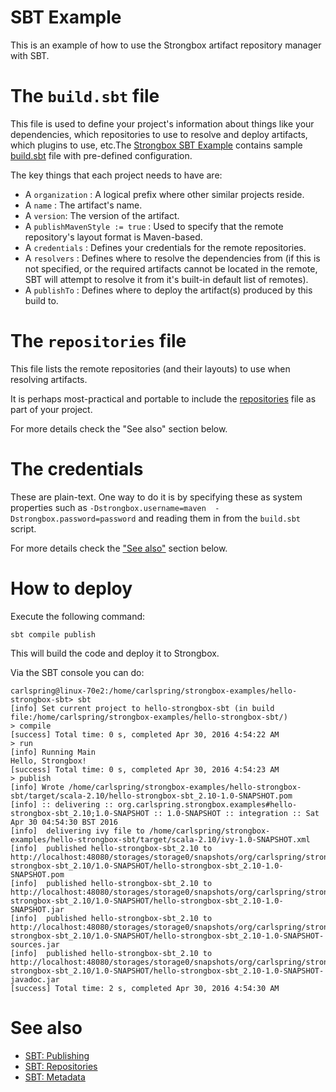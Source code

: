 # SBT Example

This is an example of how to use the Strongbox artifact repository manager with SBT.

# The `build.sbt` file

This file is used to define your project's information about things like your dependencies, which repositories to use to resolve and deploy artifacts, which plugins to use, etc.The [Strongbox SBT Example] contains sample [build.sbt] file with pre-defined configuration.

The key things that each project needs to have are:

* A `organization` : A logical prefix where other similar projects reside.
* A `name` : The artifact's name.
* A `version`: The version of the artifact.
* A `publishMavenStyle := true` : Used to specify that the remote repository's layout format is Maven-based.
* A `credentials` : Defines your credentials for the remote repositories.
* A `resolvers` : Defines where to resolve the dependencies from (if this is not specified, or the required artifacts cannot be located in the remote, SBT will attempt to resolve it from it's built-in default list of remotes).
* A `publishTo` : Defines where to deploy the artifact(s) produced by this build to.

# The `repositories` file

This file lists the remote repositories (and their layouts) to use when resolving artifacts.

It is perhaps most-practical and portable to include the [repositories] file as part of your project.

For more details check the "See also" section below.

# The credentials

These are plain-text. One way to do it is by specifying these as system properties such as `-Dstrongbox.username=maven 
-Dstrongbox.password=password` and reading them in from the `build.sbt` script.

For more details check the ["See also"] section below.

# How to deploy

Execute the following command:

    sbt compile publish

This will build the code and deploy it to Strongbox.

Via the SBT console you can do:

    carlspring@linux-70e2:/home/carlspring/strongbox-examples/hello-strongbox-sbt> sbt
    [info] Set current project to hello-strongbox-sbt (in build file:/home/carlspring/strongbox-examples/hello-strongbox-sbt/)
    > compile
    [success] Total time: 0 s, completed Apr 30, 2016 4:54:22 AM
    > run
    [info] Running Main 
    Hello, Strongbox!
    [success] Total time: 0 s, completed Apr 30, 2016 4:54:23 AM
    > publish
    [info] Wrote /home/carlspring/strongbox-examples/hello-strongbox-sbt/target/scala-2.10/hello-strongbox-sbt_2.10-1.0-SNAPSHOT.pom
    [info] :: delivering :: org.carlspring.strongbox.examples#hello-strongbox-sbt_2.10;1.0-SNAPSHOT :: 1.0-SNAPSHOT :: integration :: Sat Apr 30 04:54:30 BST 2016
    [info] 	delivering ivy file to /home/carlspring/strongbox-examples/hello-strongbox-sbt/target/scala-2.10/ivy-1.0-SNAPSHOT.xml
    [info] 	published hello-strongbox-sbt_2.10 to http://localhost:48080/storages/storage0/snapshots/org/carlspring/strongbox/examples/hello-strongbox-sbt_2.10/1.0-SNAPSHOT/hello-strongbox-sbt_2.10-1.0-SNAPSHOT.pom
    [info] 	published hello-strongbox-sbt_2.10 to http://localhost:48080/storages/storage0/snapshots/org/carlspring/strongbox/examples/hello-strongbox-sbt_2.10/1.0-SNAPSHOT/hello-strongbox-sbt_2.10-1.0-SNAPSHOT.jar
    [info] 	published hello-strongbox-sbt_2.10 to http://localhost:48080/storages/storage0/snapshots/org/carlspring/strongbox/examples/hello-strongbox-sbt_2.10/1.0-SNAPSHOT/hello-strongbox-sbt_2.10-1.0-SNAPSHOT-sources.jar
    [info] 	published hello-strongbox-sbt_2.10 to http://localhost:48080/storages/storage0/snapshots/org/carlspring/strongbox/examples/hello-strongbox-sbt_2.10/1.0-SNAPSHOT/hello-strongbox-sbt_2.10-1.0-SNAPSHOT-javadoc.jar
    [success] Total time: 2 s, completed Apr 30, 2016 4:54:30 AM

# See also

* [SBT: Publishing](http://www.scala-sbt.org/0.13/docs/Publishing.html)
* [SBT: Repositories](http://www.scala-sbt.org/0.13/docs/Proxy-Repositories.html)
* [SBT: Metadata](http://www.scala-sbt.org/0.13/docs/Howto-Project-Metadata.html)

[Strongbox SBT Example]: https://github.com/strongbox/strongbox-examples/tree/master/hello-strongbox-sbt
[build.sbt]: https://github.com/strongbox/strongbox-examples/blob/master/hello-strongbox-sbt/build.sbt
[repositories]: https://github.com/strongbox/strongbox-examples/blob/master/hello-strongbox-sbt/repositories
["See also"]: #see-also